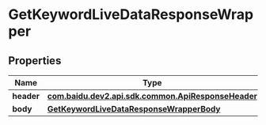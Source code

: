

# GetKeywordLiveDataResponseWrapper


## Properties

Name | Type | Description | Notes
------------ | ------------- | ------------- | -------------
**header** | [**com.baidu.dev2.api.sdk.common.ApiResponseHeader**](com.baidu.dev2.api.sdk.common.ApiResponseHeader.md) |  |  [optional]
**body** | [**GetKeywordLiveDataResponseWrapperBody**](GetKeywordLiveDataResponseWrapperBody.md) |  |  [optional]



